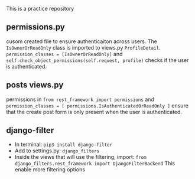 This is a practice repository

permissions.py
---
cusom created file to ensure authenticaiton across users. The `IsOwnerOrReadOnly` class is imported to views.py `ProfileDetail`.
`permission_classes = [IsOwnerOrReadOnly]` and `self.check_object_permissions(self.request, profile)` checks if the user is authenticated.

posts views.py
---
permissions in `from rest_framework import permissions` and `permission_classes = [ permissions.IsAuthenticatedOrReadOnly ]` ensure that the create post form is only present when the user is authenticated.

django-filter
---
- In terminal:
`pip3 install django-filter`
- Add to settings.py:
`django_filters`
- Inside the views that will use the filtering, import:
`from django_filters.rest_framework import DjangoFilterBackend`
This enable more filtering options